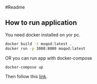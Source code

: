 #Readme

## How to run application

You need docker installed on yor pc.
```bash
docker build -t moqod:latest .
docker run -p 3000:8000 moqod:latest
```

OR you can run app with docker-compose

```bash
docker-compose up
```

Then follow this [link](http://127.0.0.1:3000/rates/).